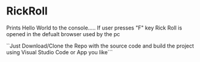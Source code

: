# RickRoll
Prints Hello World to the console..... If user presses "F" key Rick Roll is opened in the defualt browser used by the pc

``Just Download/Clone the Repo with the source code and build the project using Visual Studio Code or App you like```
